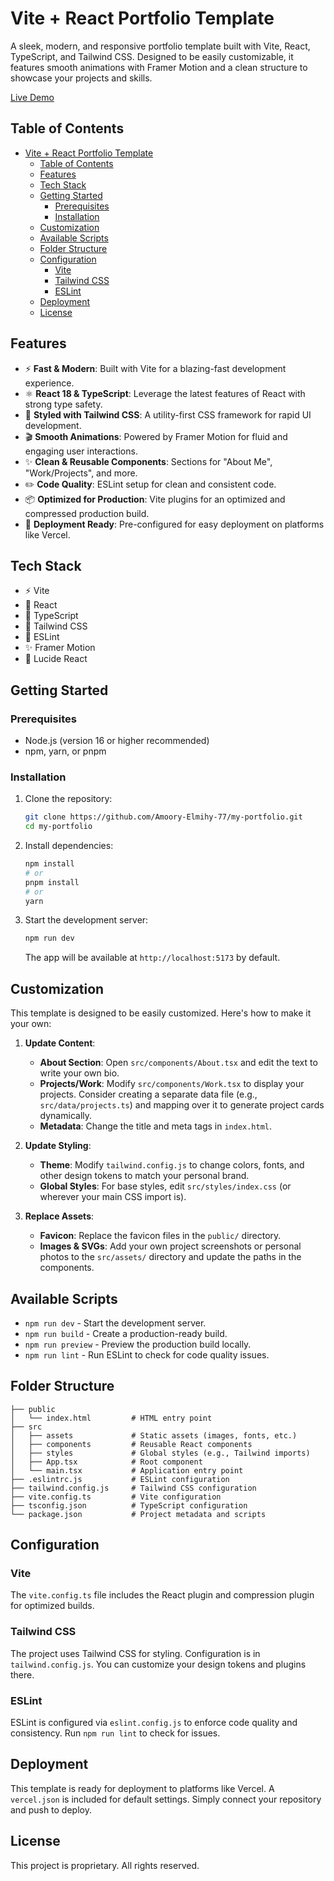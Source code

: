 # Vite + React Portfolio Template

A sleek, modern, and responsive portfolio template built with Vite, React, TypeScript, and Tailwind CSS. Designed to be easily customizable, it features smooth animations with Framer Motion and a clean structure to showcase your projects and skills.

[Live Demo](https://ammar-elmihy.netlify.app/)

## Table of Contents

- [Vite + React Portfolio Template](#vite--react-portfolio-template)
  - [Table of Contents](#table-of-contents)
  - [Features](#features)
  - [Tech Stack](#tech-stack)
  - [Getting Started](#getting-started)
    - [Prerequisites](#prerequisites)
    - [Installation](#installation)
  - [Customization](#customization)
  - [Available Scripts](#available-scripts)
  - [Folder Structure](#folder-structure)
  - [Configuration](#configuration)
    - [Vite](#vite)
    - [Tailwind CSS](#tailwind-css)
    - [ESLint](#eslint)
  - [Deployment](#deployment)
  - [License](#license)

## Features

- ⚡️ **Fast & Modern**: Built with Vite for a blazing-fast development experience.
- ⚛️ **React 18 & TypeScript**: Leverage the latest features of React with strong type safety.
- 🎨 **Styled with Tailwind CSS**: A utility-first CSS framework for rapid UI development.
- 🎬 **Smooth Animations**: Powered by Framer Motion for fluid and engaging user interactions.
- ✨ **Clean & Reusable Components**: Sections for "About Me", "Work/Projects", and more.
- ✏️ **Code Quality**: ESLint setup for clean and consistent code.
- 📦 **Optimized for Production**: Vite plugins for an optimized and compressed production build.
- 🚀 **Deployment Ready**: Pre-configured for easy deployment on platforms like Vercel.

## Tech Stack

- ⚡ Vite
- 🔵 React
- 📄 TypeScript
- 🎨 Tailwind CSS
- 🐪 ESLint
- ✨ Framer Motion
- 🗿 Lucide React

## Getting Started

### Prerequisites

- Node.js (version 16 or higher recommended)
- npm, yarn, or pnpm

### Installation

1.  Clone the repository:
    ```bash
    git clone https://github.com/Amoory-Elmihy-77/my-portfolio.git
    cd my-portfolio
    ```

2.  Install dependencies:
    ```bash
    npm install
    # or
    pnpm install
    # or
    yarn
    ```

3.  Start the development server:
    ```bash
    npm run dev
    ```

    The app will be available at `http://localhost:5173` by default.

## Customization

This template is designed to be easily customized. Here's how to make it your own:

1.  **Update Content**:
    *   **About Section**: Open `src/components/About.tsx` and edit the text to write your own bio.
    *   **Projects/Work**: Modify `src/components/Work.tsx` to display your projects. Consider creating a separate data file (e.g., `src/data/projects.ts`) and mapping over it to generate project cards dynamically.
    *   **Metadata**: Change the title and meta tags in `index.html`.

2.  **Update Styling**:
    *   **Theme**: Modify `tailwind.config.js` to change colors, fonts, and other design tokens to match your personal brand.
    *   **Global Styles**: For base styles, edit `src/styles/index.css` (or wherever your main CSS import is).

3.  **Replace Assets**:
    *   **Favicon**: Replace the favicon files in the `public/` directory.
    *   **Images & SVGs**: Add your own project screenshots or personal photos to the `src/assets/` directory and update the paths in the components.

## Available Scripts

- `npm run dev` - Start the development server.
- `npm run build` - Create a production-ready build.
- `npm run preview` - Preview the production build locally.
- `npm run lint` - Run ESLint to check for code quality issues.

## Folder Structure

```
├── public
│   └── index.html         # HTML entry point
├── src
│   ├── assets             # Static assets (images, fonts, etc.)
│   ├── components         # Reusable React components
│   ├── styles             # Global styles (e.g., Tailwind imports)
│   ├── App.tsx            # Root component
│   └── main.tsx           # Application entry point
├── .eslintrc.js           # ESLint configuration
├── tailwind.config.js     # Tailwind CSS configuration
├── vite.config.ts         # Vite configuration
├── tsconfig.json          # TypeScript configuration
└── package.json           # Project metadata and scripts
```

## Configuration

### Vite

The `vite.config.ts` file includes the React plugin and compression plugin for optimized builds.

### Tailwind CSS

The project uses Tailwind CSS for styling. Configuration is in `tailwind.config.js`. You can customize your design tokens and plugins there.

### ESLint

ESLint is configured via `eslint.config.js` to enforce code quality and consistency. Run `npm run lint` to check for issues.

## Deployment

This template is ready for deployment to platforms like Vercel. A `vercel.json` is included for default settings. Simply connect your repository and push to deploy.

## License

This project is proprietary. All rights reserved.